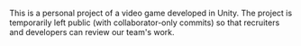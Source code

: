 This is a personal project of a video game developed in Unity. The project is temporarily left public (with collaborator-only commits) so that recruiters and developers can review our team's work. 
